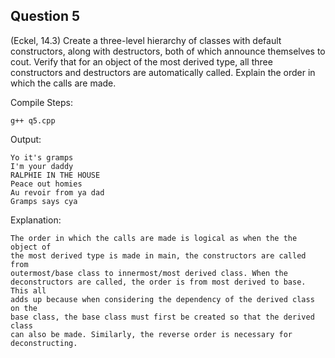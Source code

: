 ## Question 5

(Eckel, 14.3) Create a three-level hierarchy of classes with default constructors, along with destructors, both of which announce themselves to cout. Verify that for an object of the most derived type, all three constructors and destructors are automatically called. Explain the order in which the calls are made.

Compile Steps:

    g++ q5.cpp

Output:

    Yo it's gramps
    I'm your daddy
    RALPHIE IN THE HOUSE
    Peace out homies
    Au revoir from ya dad
    Gramps says cya

Explanation:

    The order in which the calls are made is logical as when the the object of
    the most derived type is made in main, the constructors are called from
    outermost/base class to innermost/most derived class. When the 
    deconstructors are called, the order is from most derived to base. This all
    adds up because when considering the dependency of the derived class on the
    base class, the base class must first be created so that the derived class
    can also be made. Similarly, the reverse order is necessary for
    deconstructing.
